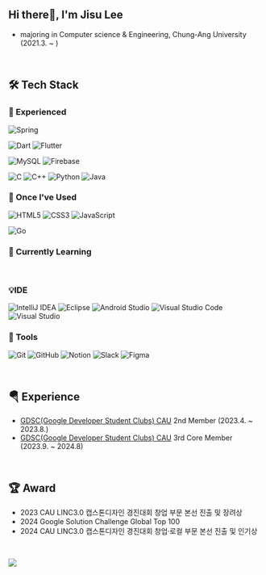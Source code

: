 ## Hi there👋, I'm Jisu Lee
- majoring in Computer science & Engineering, Chung-Ang University (2021.3. ~ )

<br>

## 🛠️ Tech Stack
### 🌳 Experienced
![Spring](https://img.shields.io/badge/spring-%236DB33F.svg?style=for-the-badge&logo=spring&logoColor=white)

![Dart](https://img.shields.io/badge/dart-%230175C2.svg?style=for-the-badge&logo=dart&logoColor=white)
![Flutter](https://img.shields.io/badge/Flutter-%2302569B.svg?style=for-the-badge&logo=Flutter&logoColor=white)

![MySQL](https://img.shields.io/badge/mysql-%2300f.svg?style=for-the-badge&logo=mysql&logoColor=white)
![Firebase](https://img.shields.io/badge/Firebase-039BE5?style=for-the-badge&logo=Firebase&logoColor=white)

![C](https://img.shields.io/badge/c-%2300599C.svg?style=for-the-badge&logo=c&logoColor=white)
![C++](https://img.shields.io/badge/c++-%2300599C.svg?style=for-the-badge&logo=c%2B%2B&logoColor=white)
![Python](https://img.shields.io/badge/python-3670A0?style=for-the-badge&logo=python&logoColor=ffdd54)
![Java](https://img.shields.io/badge/java-%23ED8B00.svg?style=for-the-badge&logo=openjdk&logoColor=white)

### 🌼 Once I've Used
![HTML5](https://img.shields.io/badge/html5-%23E34F26.svg?style=for-the-badge&logo=html5&logoColor=white)
![CSS3](https://img.shields.io/badge/css3-%231572B6.svg?style=for-the-badge&logo=css3&logoColor=white)
![JavaScript](https://img.shields.io/badge/javascript-%23323330.svg?style=for-the-badge&logo=javascript&logoColor=%23F7DF1E)

![Go](https://img.shields.io/badge/go-%2300ADD8.svg?style=for-the-badge&logo=go&logoColor=white)

### 🌱 Currently Learning
<br>

### 💡IDE
![IntelliJ IDEA](https://img.shields.io/badge/IntelliJIDEA-000000.svg?style=for-the-badge&logo=intellij-idea&logoColor=white)
![Eclipse](https://img.shields.io/badge/Eclipse-FE7A16.svg?style=for-the-badge&logo=Eclipse&logoColor=white)
![Android Studio](https://img.shields.io/badge/Android%20Studio-3DDC84.svg?style=for-the-badge&logo=android-studio&logoColor=white)
![Visual Studio Code](https://img.shields.io/badge/Visual%20Studio%20Code-0078d7.svg?style=for-the-badge&logo=visual-studio-code&logoColor=white)
![Visual Studio](https://img.shields.io/badge/Visual%20Studio-5C2D91.svg?style=for-the-badge&logo=visual-studio&logoColor=white)

### 🔧 Tools
![Git](https://img.shields.io/badge/git-%23F05033.svg?style=for-the-badge&logo=git&logoColor=white)
![GitHub](https://img.shields.io/badge/github-%23121011.svg?style=for-the-badge&logo=github&logoColor=white)
![Notion](https://img.shields.io/badge/Notion-%23000000.svg?style=for-the-badge&logo=notion&logoColor=white)
![Slack](https://img.shields.io/badge/Slack-4A154B?style=for-the-badge&logo=slack&logoColor=white)
![Figma](https://img.shields.io/badge/figma-%23F24E1E.svg?style=for-the-badge&logo=figma&logoColor=white)

<br>

## 🪂 Experience
- [GDSC(Google Developer Student Clubs) CAU](https://gdsc-cau.com) 2nd Member (2023.4. ~ 2023.8.)
- [GDSC(Google Developer Student Clubs) CAU](https://gdsc-cau.com) 3rd Core Member (2023.9. ~ 2024.8)

<br>

## 🏆 Award
- 2023 CAU LINC3.0 캡스톤디자인 경진대회 창업 부문 본선 진출 및 장려상
- 2024 Google Solution Challenge Global Top 100
- 2024 CAU LINC3.0 캡스톤디자인 경진대회 창업·로컬 부문 본선 진출 및 인기상

<br>

<img src="https://github-readme-stats.vercel.app/api/top-langs/?username=devJS00&layout=compact"><br><br>



<!--
![GitHub stats](https://github-readme-stats.vercel.app/api?username=DevJS00&count_private=true&show_icons=true&theme=solarized-light)



**devJS00/devJS00** is a ✨ _special_ ✨ repository because its `README.md` (this file) appears on your GitHub profile.

Here are some ideas to get you started:

- 🔭 I’m currently working on ...
- 🌱 I’m currently learning ...
- 👯 I’m looking to collaborate on ...
- 🤔 I’m looking for help with ...
- 💬 Ask me about ...
- 📫 How to reach me: ...
- 😄 Pronouns: ...
- ⚡ Fun fact: ...
-->
